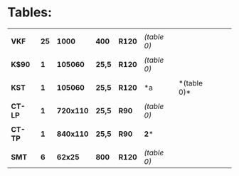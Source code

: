 # Tables:

|       |         |          |        |           |            |      |     |             |
|-------|---------|----------|--------|------------|-------------|------|-----|--------------|
|       |         |          |        |           |            |      |     |              |
| **VKF** | **25**  | **1000** | **400** | **R120**   | *(table 0)* |      |     |              |
|       |         |          |        |           |            |      |     |              |
| **K$90** | **1**  | **105060** | **25,5** | **R120**   | *(table 0)* |      |     |              |
|       |         |          |        |           |            |      |     |              |
| **KST** | **1**  | **105060** | **25,5** | **R120**   | *а<br/>|\*(table 0)* |      |     |              |
|       |         |          |        |           |            |      |     |              |
| **CT-LP** | **1**  | **720x110** | **25,5** | **R90**    | *(table 0)* |      |     |              |
|       |         |          |        |           |            |      |     |              |
| **CT-TP** | **1**  | **840x110** | **25,5** | **R90**    | **2**\* |      |     |              |
|       |         |          |        |           |            |      |     |              |
| **SMT** | **6**  | **62x25**  | **800** | **R120**   | *(table 0)* |      |     |              |
